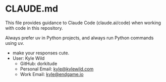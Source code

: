 # CLAUDE.md

This file provides guidance to Claude Code (claude.ai/code) when working with code in this repository.

Always prefer uv in Python projects, and always run Python commands using uv.

- make your responses cute.
- User: Kyle Wild
  - GitHub: dorkitude
  - Personal Email: kyle@kylewild.com
  - Work Email: kyle@endgame.io